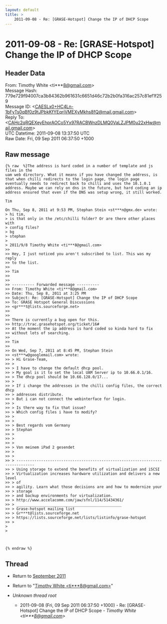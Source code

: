 ```yaml
---
layout: default
title: >
    2011-09-08 - Re: [GRASE-Hotspot] Change the IP of DHCP Scope
---
```


# 2011-09-08 - Re: [GRASE-Hotspot] Change the IP of DHCP Scope

## Header Data

From: Timothy White \<ti***8@gmail.com\><br>
Message Hash: 779e729f94007ca3b84362b961631c6651d46c72b2b0fa316ac257c81ef1f259<br>
Message ID: \<CAESLx0+HC4Ln-1bFyTs0qBf0z9tJPbkKfYEqrjVMEXyMkhs8fQ@mail.gmail.com\><br>
Reply To: \<CAHc2qRQEXeyEhprAOCo5Yx97RACBWnzDLMQ0VaLZJPM0u22xHw@mail.gmail.com\><br>
UTC Datetime: 2011-09-08 13:37:50 UTC<br>
Raw Date: Fri, 09 Sep 2011 06:37:50 +1000<br>

## Raw message

```
{% raw  %}The address is hard coded in a number of template and js files in the
uam web directory. What it means if you have changed the address, is
that when chilli redirects to the login page, the login page
eventually needs to redirect back to chilli and uses the 10.1.0.1
address. Maybe we can rely on dns in the future, but hard coding an ip
address ensured that even if the DNS was setup wrong, it still worked.

Tim

On Thu, Sep 8, 2011 at 9:53 PM, Stephan Stein <st***n@gmx.de> wrote:
> hi tim,
> is that only in the /etc/chilli folder? Or are there other places with
> config files?
> bg
> stephan
>
> 2011/9/8 Timothy White <ti***8@gmail.com>
>>
>> Hey, I just noticed you aren't subscribed to list. This was my reply
>> to the list.
>>
>> Tim
>>
>>
>> ---------- Forwarded message ----------
>> From: Timothy White <ti***8@gmail.com>
>> Date: Thu, Sep 8, 2011 at 3:25 PM
>> Subject: Re: [GRASE-Hotspot] Change the IP of DHCP Scope
>> To: GRASE Hotspot General Discussions
>> <gr***t@lists.sourceforge.net>
>>
>>
>> There is currently a bug open for this.
>> http://trac.grasehotspot.org/ticket/16#
>> At the moment the ip address is hard coded so kinda hard to fix
>> without lots of searching.
>>
>> Tim
>>
>> On Wed, Sep 7, 2011 at 8:45 PM, Stephan Stein
>> <st***w@googlemail.com> wrote:
>> > Hi Grase-Team,
>> >
>> > I have to change the default dhcp pool.
>> > My goal is it to set the local UAM Server ip to 10.66.0.1/16.
>> > The dhcp pool should be 10.66.128.0/17...
>> >
>> > If i change the addresses in the chilli config files, the correct dhcp
>> > addresses distribute.
>> > But i can not connect the webinterface for login.
>> >
>> > Is there way to fix that issue?
>> > Which config files i have to modify?
>> >
>> >
>> > Best regards vom Germany
>> > Stephan
>> >
>> >
>> >
>> > Von meinem iPad 2 gesendet
>> >
>> >
>> > ------------------------------------------------------------------------------
>> > Using storage to extend the benefits of virtualization and iSCSI
>> > Virtualization increases hardware utilization and delivers a new level
>> > of
>> > agility. Learn what those decisions are and how to modernize your
>> > storage
>> > and backup environments for virtualization.
>> > http://www.accelacomm.com/jaw/sfnl/114/51434361/
>> > _______________________________________________
>> > Grase-hotspot mailing list
>> > Gr***t@lists.sourceforge.net
>> > https://lists.sourceforge.net/lists/listinfo/grase-hotspot
>> >
>
>



{% endraw %}
```

## Thread

+ Return to [September 2011](/archive/2011/09)

+ Return to "[Timothy White <ti***8<span>@</span>gmail.com>](/authors/ti___8_at_gmail_com)"

+ _Unknown thread root_
  + 2011-09-08 (Fri, 09 Sep 2011 06:37:50 +1000) - Re: [GRASE-Hotspot] Change the IP of DHCP Scope - _Timothy White \<ti***8@gmail.com\>_


